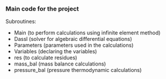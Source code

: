 ### Main code for the project

Subroutines:
- Main (to perform calculations using infinite element method)
- Dassl (solver for algebraic differential equations)
- Parameters (parameters used in the calculations)
- Variables (declaring the variables)
- res (to calculate residues)
- mass_bal (mass balance calculations)
- pressure_bal (pressure thermodynamic calculations)
